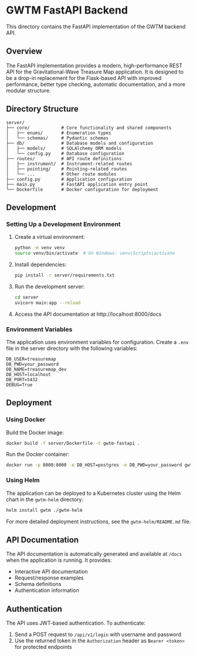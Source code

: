 # GWTM FastAPI Backend

This directory contains the FastAPI implementation of the GWTM backend API.

## Overview

The FastAPI implementation provides a modern, high-performance REST API for the Gravitational-Wave Treasure Map application. It is designed to be a drop-in replacement for the Flask-based API with improved performance, better type checking, automatic documentation, and a more modular structure.

## Directory Structure

```
server/
├── core/            # Core functionality and shared components
│   ├── enums/       # Enumeration types
│   └── schemas/     # Pydantic schemas
├── db/              # Database models and configuration
│   ├── models/      # SQLAlchemy ORM models
│   └── config.py    # Database configuration
├── routes/          # API route definitions
│   ├── instrument/  # Instrument-related routes
│   ├── pointing/    # Pointing-related routes
│   └── ...          # Other route modules
├── config.py        # Application configuration
├── main.py          # FastAPI application entry point
└── Dockerfile       # Docker configuration for deployment
```

## Development

### Setting Up a Development Environment

1. Create a virtual environment:
   ```bash
   python -m venv venv
   source venv/bin/activate  # On Windows: venv\Scripts\activate
   ```

2. Install dependencies:
   ```bash
   pip install -r server/requirements.txt
   ```

3. Run the development server:
   ```bash
   cd server
   uvicorn main:app --reload
   ```

4. Access the API documentation at http://localhost:8000/docs

### Environment Variables

The application uses environment variables for configuration. Create a `.env` file in the server directory with the following variables:

```
DB_USER=treasuremap
DB_PWD=your_password
DB_NAME=treasuremap_dev
DB_HOST=localhost
DB_PORT=5432
DEBUG=True
```

## Deployment

### Using Docker

Build the Docker image:

```bash
docker build -f server/Dockerfile -t gwtm-fastapi .
```

Run the Docker container:

```bash
docker run -p 8000:8000 -e DB_HOST=postgres -e DB_PWD=your_password gwtm-fastapi
```

### Using Helm

The application can be deployed to a Kubernetes cluster using the Helm chart in the `gwtm-helm` directory:

```bash
helm install gwtm ./gwtm-helm
```

For more detailed deployment instructions, see the `gwtm-helm/README.md` file.

## API Documentation

The API documentation is automatically generated and available at `/docs` when the application is running. It provides:

- Interactive API documentation
- Request/response examples
- Schema definitions
- Authentication information

## Authentication

The API uses JWT-based authentication. To authenticate:

1. Send a POST request to `/api/v1/login` with username and password
2. Use the returned token in the `Authorization` header as `Bearer <token>` for protected endpoints